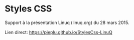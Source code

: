 # Styles CSS

Support à la présentation Linuq (linuq.org) du 28 mars 2015.

Lien direct: https://pieplu.github.io/StylesCss-LinuQ
